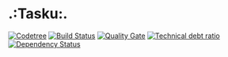 # .:Tasku:.
[![Codetree](https://codetree.com/images/managed-with-codetree.svg)](https://codetree.com/projects/cNfn)
[![Build Status](https://travis-ci.org/k1nG5l3yM/tasuku.svg?branch=master)](https://travis-ci.org/k1nG5l3yM/tasuku)
[![Quality Gate](https://sonarqube.com/api/badges/gate?key=za.co.kmotsepe:tasuku-maven-plugin)](https://sonarqube.com/dashboard/index/za.co.kmotsepe:tasuku-maven-plugin)
[![Technical debt ratio](https://sonarqube.com/api/badges/measure?key=za.co.kmotsepe:tasuku-maven-plugin&metric=sqale_debt_ratio)](https://sonarqube.com/dashboard/index/za.co.kmotsepe:tasuku-maven-plugin)
[![Dependency Status](https://www.versioneye.com/user/projects/596f3bab0fb24f003c6b087d/badge.svg?style=flat-square)](https://www.versioneye.com/user/projects/596f3bab0fb24f003c6b087d)
